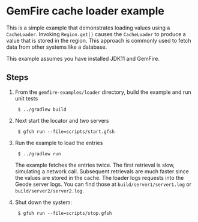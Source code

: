 <!--
  ~ Copyright (c) VMware, Inc. 2023. All rights reserved.
  -->
<!--
Licensed to the Apache Software Foundation (ASF) under one or more
contributor license agreements.  See the NOTICE file distributed with
this work for additional information regarding copyright ownership.
The ASF licenses this file to You under the Apache License, Version 2.0
(the "License"); you may not use this file except in compliance with
the License.  You may obtain a copy of the License at

     http://www.apache.org/licenses/LICENSE-2.0

Unless required by applicable law or agreed to in writing, software
distributed under the License is distributed on an "AS IS" BASIS,
WITHOUT WARRANTIES OR CONDITIONS OF ANY KIND, either express or implied.
See the License for the specific language governing permissions and
limitations under the License.
-->

# GemFire cache loader example

This is a simple example that demonstrates loading values using a
`CacheLoader`.  Invoking `Region.get()` causes the `CacheLoader` to
produce a value that is stored in the region.  This approach is
commonly used to fetch data from other systems like a database.

This example assumes you have installed JDK11 and GemFire.

## Steps

1. From the `gemfire-examples/loader` directory, build the example and
   run unit tests

        $ ../gradlew build

2. Next start the locator and two servers

        $ gfsh run --file=scripts/start.gfsh

3. Run the example to load the entries

        $ ../gradlew run

    The example fetches the entries twice.  The first retrieval is slow,
    simulating a network call.  Subsequent retrievals are much faster since the
    values are stored in the cache.  The loader logs requests into the Geode
    server logs.  You can find those at `build/server1/server1.log` or
    `build/server2/server2.log`.

4. Shut down the system:

        $ gfsh run --file=scripts/stop.gfsh
